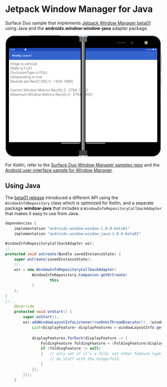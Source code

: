 # Jetpack Window Manager for Java

Surface Duo sample that implements [Jetpack Window Manager beta01](https://developer.android.com/jetpack/androidx/releases/window#window-1.0.0-beta01) using Java and the **androidx.window:window-java** adapter package.

![Surface Duo running sample that shows window manager data using Java](Screenshots/winmgr-java-framed.png)

For Kotlin, refer to the [Surface Duo Window Manager samples repo](https://github.com/microsoft/surface-duo-window-manager-samples) and the [Android user-interface sample for Window Manager](https://github.com/android/user-interface-samples/tree/master/WindowManager).

## Using Java

The [beta01 release](https://developer.android.com/jetpack/androidx/releases/window#window-1.0.0-beta01) introduced a different API using the `WindowInfoRepository` class which is optimized for Kotlin, and a separate package **window-java** that includes a `WindowInfoRepositoryCallbackAdapter` that makes it easy to use from Java.

```gradle
dependencies {
    implementation "androidx.window:window:1.0.0-beta01"
    implementation "androidx.window:window-java:1.0.0-beta01"
```

```java
WindowInfoRepositoryCallbackAdapter wir;
//...
protected void onCreate(Bundle savedInstanceState) {
    super.onCreate(savedInstanceState);
    //...
    wir = new WindowInfoRepositoryCallbackAdapter(
            WindowInfoRepository.Companion.getOrCreate(
                    this
            )
    );
}
//...
    @Override
    protected void onStart() {
        super.onStart();
        wir.addWindowLayoutInfoListener(runOnUiThreadExecutor(), (windowLayoutInfo -> {
            List<DisplayFeature> displayFeatures = windowLayoutInfo.getDisplayFeatures();

            displayFeatures.forEach(displayFeature -> {
                FoldingFeature foldingFeature = (FoldingFeature)displayFeature;
                if (foldingFeature != null)
                {   // only set if it's a fold, not other feature type. only works for single-fold devices.
                    // do stuff with the hinge/fold
                }
            });
        }));
    }
```
